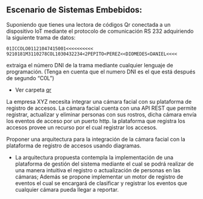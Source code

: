 ## Escenario de Sistemas Embebidos:

Suponiendo que tienes una lectora de códigos Qr conectada a un dispositivo IoT mediante el protocolo de comunicación RS 232 adquiriendo la siguiente trama de datos: 

```
01ICCOLO01121047415001<<<<<<<<<< 9210181M3110278COL1030432234<2PEPITO<PEREZ<<DIOMEDES<DANIEL<<<< 
```

extraiga el número DNI de la trama mediante cualquier lenguaje de programación. (Tenga en cuenta que el numero DNI es el que está después de segundo “C0L”)

- Ver carpeta [qr](qr)

La empresa XYZ necesita integrar una cámara facial con su plataforma de registro de accesos. La cámara facial cuenta con una API REST que permite registrar, actualizar y eliminar personas con sus rostros, dicha cámara envía los eventos de acceso por un puerto http. la plataforma que registra los accesos provee un recurso por el cual registrar los accesos.

Proponer una arquitectura para la integración de la cámara facial con la plataforma de registro de accesos usando diagramas.

- La arquitectura propuesta contempla la implementación de una plataforma de gestión del sistema mediante el cual se podrá realizar de una manera intuitiva el registro o actualización de personas en las cámaras; Además se propone implementar un motor de registro de eventos el cual se encargará de clasificar y registrar los eventos que cualquier cámara pueda llegar a reportar.
